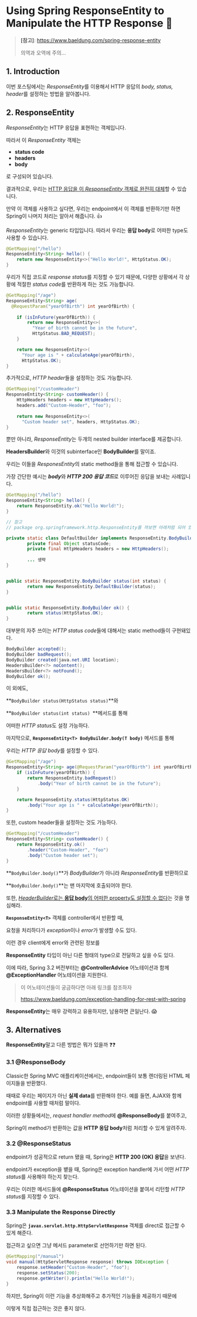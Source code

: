 # Using Spring ResponseEntity to Manipulate the HTTP Response :goat:



> **[참고]**: https://www.baeldung.com/spring-response-entity
>
> 의역과 오역에 주의...





## 1. Introduction

이번 포스팅에서는 *ResponseEntity*를 이용해서 HTTP 응답의 *body, status, header*를 설정하는 방법을 알아봅니다.







## 2. ResponseEntity

*ResponseEntity*는 HTTP 응답을 표현하는 객체입니다.



따라서 이 *ResponseEntity* 객체는

- **status code**
- **headers**
- **body**

로 구성되어 있습니다.



결과적으로, 우리는 <u>HTTP 응답을 이 *ResponseEntity* 객체로 완전히 대체</u>할 수 있습니다.

만약 이 객체를 사용하고 싶다면, 우리는 endpoint에서 이 객체를 반환하기만 하면 Spring이 나머지 처리는 알아서 해줍니다. :+1:





*ResponseEntity*는 generic 타입입니다. 따라서 우리는 **응답 body**로 어떠한 type도 사용할 수 있습니다.

```java
@GetMapping("/hello")
ResponseEntity<String> hello() {
    return new ResponseEntity<>("Hello World!", HttpStatus.OK);
}
```





우리가 직접 코드로 *response status*를 지정할 수 있기 때문에, 다양한 상황에서 각 상황에 적절한 *status code*를 반환하게 하는 것도 가능합니다.

```java
@GetMapping("/age")
ResponseEntity<String> age(
  @RequestParam("yearOfBirth") int yearOfBirth) {
 
    if (isInFuture(yearOfBirth)) {
        return new ResponseEntity<>(
          "Year of birth cannot be in the future", 
          HttpStatus.BAD_REQUEST);
    }

    return new ResponseEntity<>(
      "Your age is " + calculateAge(yearOfBirth), 
      HttpStatus.OK);
}
```





추가적으로, *HTTP header*들을 설정하는 것도 가능합니다.

```java
@GetMapping("/customHeader")
ResponseEntity<String> customHeader() {
    HttpHeaders headers = new HttpHeaders();
    headers.add("Custom-Header", "foo");
        
    return new ResponseEntity<>(
      "Custom header set", headers, HttpStatus.OK);
}
```





뿐만 아니라, *ResponseEntity*는 두개의 nested builder interface를 제공합니다.

**HeadersBuilder**와 이것의 subinterface인 **BodyBuilder**를 말이죠.

우리는 이들을 *ResponesEntity*의 static method들을 통해 접근할 수 있습니다.





가장 간단한 예시는 ***body***와 ***HTTP 200 응답 코드***로 이루어진 응답을 보내는 사례입니다.

```java
@GetMapping("/hello")
ResponseEntity<String> hello() {
    return ResponseEntity.ok("Hello World!");
}

// 참고 
// package org.springframework.http.ResponseEntity를 까보면 아래처럼 되어 있다.

private static class DefaultBuilder implements ResponseEntity.BodyBuilder {
        private final Object statusCode;
        private final HttpHeaders headers = new HttpHeaders();
    	
    	... 생략
}


public static ResponseEntity.BodyBuilder status(int status) {
        return new ResponseEntity.DefaultBuilder(status);
}


public static ResponseEntity.BodyBuilder ok() {
        return status(HttpStatus.OK);
}
```





대부분의 자주 쓰이는 *HTTP status code*들에 대해서는 static method들이 구현돼있다.

```java
BodyBuilder accepted();
BodyBuilder badRequest();
BodyBuilder created(java.net.URI location);
HeadersBuilder<?> noContent();
HeadersBuilder<?> notFound();
BodyBuilder ok();
```



이 외에도, 

**`BodyBuilder status(HttpStatus status)`**와

**`BodyBuilder status(int status) `**메서드를 통해

어떠한 *HTTP status*도 설정 가능하다.







마지막으로, **`ResponseEntity<T> BodyBuilder.body(T body)`** 메서드를 통해

우리는 *HTTP 응답 body*를 설정할 수 있다.

```java
@GetMapping("/age")
ResponseEntity<String> age(@RequestParam("yearOfBirth") int yearOfBirth) {
    if (isInFuture(yearOfBirth)) {
        return ResponseEntity.badRequest()
            .body("Year of birth cannot be in the future");
    }

    return ResponseEntity.status(HttpStatus.OK)
        .body("Your age is " + calculateAge(yearOfBirth));
}
```



또한, custom header들을 설정하는 것도 가능하다.

```java
@GetMapping("/customHeader")
ResponseEntity<String> customHeader() {
    return ResponseEntity.ok()
        .header("Custom-Header", "foo")
        .body("Custom header set");
}
```



**`BodyBuilder.body()`**가 *BodyBuilder*가 아니라 *ResponseEntity*를 반환하므로 

**`BodyBuilder.body()`**는 맨 마지막에 호출되어야 한다.



또한, <u>*HeaderBuilder*로는 **응답 body**의 어떠한 property도 설정할 수 없다</u>는 것을 명심해라.









**`ResponseEntity<T>`** 객체를 controller에서 반환할 때,

요청을 처리하다가 *exception*이나 *error*가 발생할 수도 있다.

이런 경우 client에게 error와 관련된 정보를 

**ResponseEntity** 타입이 아닌 다른 형태의 type으로 전달하고 싶을 수도 있다.



이에 따라, Spring 3.2 버전부터는 **@ControllerAdvice** 어노테이션과 함께 **@ExceptionHandler** 어노테이션을 지원한다. 



> 이 어노테이션들이 궁금하다면 아래 링크를 참조하자
>
> https://www.baeldung.com/exception-handling-for-rest-with-spring



**ResponseEntity**는 매우 강력하고 유용하지만, 남용하면 큰일난다. :scream:







## 3. Alternatives

**ResponseEntity**말고 다른 방법은 뭐가 있을까 :question::question:



### 3.1 @ResponseBody

Classic한 Spring MVC 애플리케이션에서는, endpoint들이 보통 렌더링된 HTML 페이지들을 반환했다.

때때로 우리는 페이지가 아닌 **실제 data**를 반환해야 한다. 예를 들면, AJAX와 함께 endpoint를 사용할 때처럼 말이다.



이러한 상황들에서는, *request handler method*에 **@ResponseBody**를 붙여주고, 

Spring이 method가 반환하는 값을 **HTTP 응답 body**처럼 처리할 수 있게 알려주자.





### 3.2 @ResponseStatus

endpoint가 성공적으로 return 됐을 때, Spring은 **HTTP 200 (OK) 응답**을 보낸다.

endpoint가 exception을 뱉을 때, Spring은 exception handler에 가서 어떤 *HTTP status*를 사용해야 하는지 찾는다.



우리는 이러한 메서드들에 **@ResponseStatus** 어노테이션을 붙여서 리턴할 *HTTP status*를 지정할 수 있다.





### 3.3 Manipulate the Response Directly

Spring은 **`javax.servlet.http.HttpServletResponse`** 객체를 direct로 접근할 수 있게 해준다.

접근하고 싶으면 그냥 메서드 parameter로 선언하기만 하면 된다.



```java
@GetMapping("/manual")
void manual(HttpServletResponse response) throws IOException {
    response.setHeader("Custom-Header", "foo");
    response.setStatus(200);
    response.getWriter().println("Hello World!");
}
```

하지만, Spring이 이런 기능을 추상화해주고 추가적인 기능들을 제공하기 때문에 

이렇게 직접 접근하는 것은 좋지 않다.